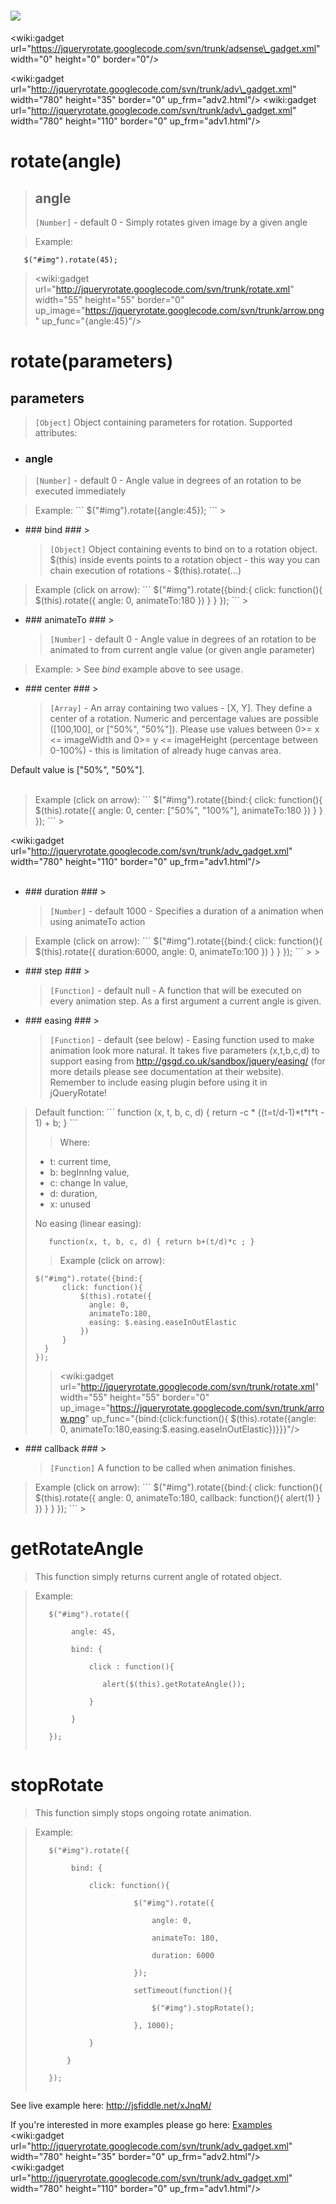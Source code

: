# [![](https://www.paypalobjects.com/en_US/i/btn/btn_donateCC_LG.gif)](https://www.paypal.com/cgi-bin/webscr?cmd=_s-xclick&hosted_button_id=YSU4797QV688J) #

&lt;wiki:gadget url="https://jqueryrotate.googlecode.com/svn/trunk/adsense\_gadget.xml" width="0" height="0" border="0"/&gt;

<wiki:gadget url="http://jqueryrotate.googlecode.com/svn/trunk/adv\_gadget.xml" width="780" height="35" border="0" up\_frm="adv2.html"/>
<wiki:gadget url="http://jqueryrotate.googlecode.com/svn/trunk/adv\_gadget.xml" width="780" height="110" border="0" up\_frm="adv1.html"/>

# rotate(angle) #

> ## angle ##
> `[Number]` - default 0 - Simply rotates given image by a given angle

> Example:
```
   $("#img").rotate(45);
```

> <wiki:gadget url="http://jqueryrotate.googlecode.com/svn/trunk/rotate.xml" width="55" height="55" border="0" up\_image="https://jqueryrotate.googlecode.com/svn/trunk/arrow.png" up\_func="{angle:45}"/>

# rotate(parameters) #

## parameters ##
> `[Object]` Object containing parameters for rotation. Supported attributes:

  * ### angle ###
> <p>
<blockquote><code>[Number]</code> - default 0 - Angle value in degrees of  an rotation to be executed immediately</blockquote></li></ul>

<blockquote>Example:
```
$("#img").rotate({angle:45});
```
> <wiki:gadget url="http://jqueryrotate.googlecode.com/svn/trunk/rotate.xml" width="55" height="55" border="0" up\_image="https://jqueryrotate.googlecode.com/svn/trunk/arrow.png" up\_func="{angle:45}"/>

> </p></blockquote>

<ul><li>### bind ###
> <p>
<blockquote><code>[Object]</code> Object containing events to bind on to a rotation object. $(this) inside events points to a rotation object - this way you can chain execution of rotations - $(this).rotate(...)</blockquote></li></ul>

<blockquote>Example (click on arrow):
```
$("#img").rotate({bind:{
      click: function(){
          $(this).rotate({
            angle: 0, 
            animateTo:180
          })
      }
  }
});
```
> <wiki:gadget url="http://jqueryrotate.googlecode.com/svn/trunk/rotate.xml" width="55" height="55" border="0" up\_image="https://jqueryrotate.googlecode.com/svn/trunk/arrow.png" up\_func="{bind:{click:function(){  $(this).rotate({angle: 0, animateTo:180})}}}"/>

> </p></blockquote>

<ul><li>### animateTo ###
> <p>
<blockquote><code>[Number]</code> - default 0 - Angle value in degrees of  an rotation to be animated to from current angle value (or given angle parameter)</blockquote></li></ul>

<blockquote>Example:
> See <i> bind </i> example above to see usage.

> </p></blockquote>

<ul><li>### center ###
> <p>
<blockquote><code>[Array]</code> - An array containing two values - [X, Y]. They define a center of a rotation. Numeric and percentage values are possible ([100,100], or ["50%", "50%"]). Please use values between 0>= x <= imageWidth and 0>= y <= imageHeight (percentage between 0-100%) - this is limitation of already huge canvas area.</blockquote></li></ul>

Default value is ["50%", "50%"].<br>
<br>
<blockquote>Example (click on arrow):
```
$("#img").rotate({bind:{
      click: function(){
          $(this).rotate({
            angle: 0,
            center: ["50%", "100%"], 
            animateTo:180
          })
      }
  }
});
```
> <wiki:gadget url="http://jqueryrotate.googlecode.com/svn/trunk/rotate.xml" width="110" height="110" border="0" up\_image="https://jqueryrotate.googlecode.com/svn/trunk/arrow.png" up\_func="{bind:{click:function(){  $(this).rotate({angle: 0, animateTo:180,center:[21,44]})}}}"/>

> </p></blockquote>

<wiki:gadget url="http://jqueryrotate.googlecode.com/svn/trunk/adv_gadget.xml" width="780" height="110" border="0" up_frm="adv1.html"/><br>
<br>
<ul><li>### duration ###
> <p>
<blockquote><code>[Number]</code> - default 1000 - Specifies a duration of a animation when using animateTo action</blockquote></li></ul>

<blockquote>Example (click on arrow):
```
$("#img").rotate({bind:{
      click: function(){
          $(this).rotate({
            duration:6000,
            angle: 0, 
            animateTo:100
          })
      }
  }
});
```
> <wiki:gadget url="http://jqueryrotate.googlecode.com/svn/trunk/rotate.xml" width="55" height="55" border="0" up\_image="https://jqueryrotate.googlecode.com/svn/trunk/arrow.png" up\_func="{bind:{click:function(){  $(this).rotate({angle: 0, duration: 6000, animateTo:180})}}}"/>
> </p></blockquote>

<ul><li>### step ###
> <p>
<blockquote><code>[Function]</code> - default null - A function that will be executed on every animation step. As a first argument a current angle is given.</blockquote></li></ul>

<blockquote></p></blockquote>

<ul><li>### easing ###
> <p>
<blockquote><code>[Function]</code> - default (see below) - Easing function used to make animation look more natural. It takes five parameters (x,t,b,c,d) to support easing from <a href='http://gsgd.co.uk/sandbox/jquery/easing/'>http://gsgd.co.uk/sandbox/jquery/easing/</a> (for more details please see documentation at their website). Remember to include easing plugin before using it in jQueryRotate!</blockquote></li></ul>

<blockquote>Default function:
```
   function (x, t, b, c, d) { return -c * ((t=t/d-1)*t*t*t - 1) + b; }
```

> Where:
  * t: current time,
  * b: begInnIng value,
  * c: change In value,
  * d: duration,
  * x: unused

No easing (linear easing):
```
   function(x, t, b, c, d) { return b+(t/d)*c ; }
```


> Example (click on arrow):
```
$("#img").rotate({bind:{
      click: function(){
          $(this).rotate({
            angle: 0, 
            animateTo:180,
            easing: $.easing.easeInOutElastic
          })
      }
  }
});
```
> <wiki:gadget url="http://jqueryrotate.googlecode.com/svn/trunk/rotate.xml" width="55" height="55" border="0" up\_image="https://jqueryrotate.googlecode.com/svn/trunk/arrow.png" up\_func="{bind:{click:function(){  $(this).rotate({angle: 0, animateTo:180,easing:$.easing.easeInOutElastic})}}}"/>
> </p></blockquote>



<ul><li>### callback ###
> <p>
<blockquote><code>[Function]</code> A function to be called when animation finishes.</blockquote></li></ul>

<blockquote>Example (click on arrow):
```
$("#img").rotate({bind:{
      click: function(){
          $(this).rotate({
            angle: 0, 
            animateTo:180,
            callback: function(){   alert(1)  }
          })
      }
  }
});
```
> <wiki:gadget url="http://jqueryrotate.googlecode.com/svn/trunk/rotate.xml" width="55" height="55" border="0" up\_image="https://jqueryrotate.googlecode.com/svn/trunk/arrow.png" up\_func="{bind:{click:function(){  $(this).rotate({angle: 0, animateTo:180,callback:function(){alert(1)}})}}}"/>

> </p></blockquote>

<h1>getRotateAngle</h1>

<blockquote>This function simply returns current angle of rotated object.</blockquote>

<blockquote>Example:<br>
<pre><code>   $("#img").rotate({<br>
        angle: 45, <br>
        bind: {<br>
            click : function(){<br>
               alert($(this).getRotateAngle());<br>
            }<br>
        }<br>
   });<br>
</code></pre></blockquote>

<blockquote><wiki:gadget url="http://jqueryrotate.googlecode.com/svn/trunk/rotate.xml" width="55" height="55" border="0" up_image="https://jqueryrotate.googlecode.com/svn/trunk/arrow.png" up_func="{angle:45, bind:{click:function(){  alert($(this).getRotateAngle()) }}}"/></blockquote>

<h1>stopRotate</h1>

<blockquote>This function simply stops ongoing rotate animation.</blockquote>

<blockquote>Example:<br>
<pre><code>   $("#img").rotate({<br>
        bind: {<br>
            click: function(){<br>
                      $("#img").rotate({<br>
                          angle: 0,<br>
                          animateTo: 180,<br>
                          duration: 6000<br>
                      });<br>
                      setTimeout(function(){<br>
                          $("#img").stopRotate();<br>
                      }, 1000);<br>
            }<br>
       }<br>
   });<br>
</code></pre></blockquote>

<blockquote><wiki:gadget url="http://jqueryrotate.googlecode.com/svn/trunk/rotate.xml" width="55" height="55" border="0" up_image="https://jqueryrotate.googlecode.com/svn/trunk/arrow.png" up_func="{bind:{click:function(){  $(this).rotate({angle: 0, animateTo:180,duration:6000}); setTimeout($.proxy(function(){$(this).stopRotate()},this),1000)}}}"/></blockquote>


See live example here: <a href='http://jsfiddle.net/xJnqM/'>http://jsfiddle.net/xJnqM/</a>



If you're interested in more examples please go here: <a href='Examples.md'>Examples</a>
<wiki:gadget url="http://jqueryrotate.googlecode.com/svn/trunk/adv_gadget.xml" width="780" height="35" border="0" up_frm="adv2.html"/><br>
<wiki:gadget url="http://jqueryrotate.googlecode.com/svn/trunk/adv_gadget.xml" width="780" height="110" border="0" up_frm="adv1.html"/>